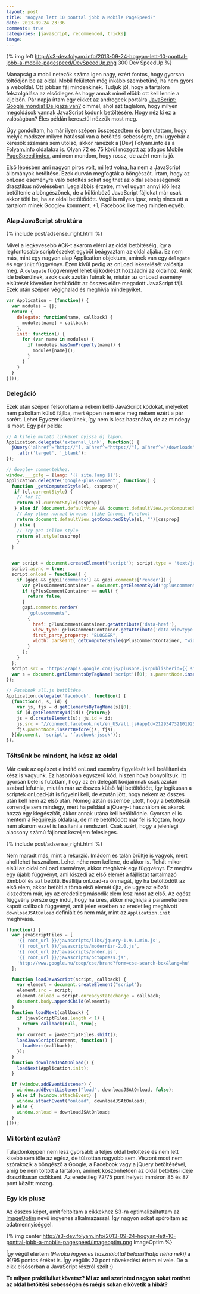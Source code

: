 ```yaml
---
layout: post
title: "Hogyan lett 10 ponttal jobb a Mobile PageSpeed?"
date: 2013-09-24 23:36
comments: true
categories: [javascript, recommended, tricks]
image: 
---
```


{% img left http://s3-dev.folyam.info/2013-09-24-hogyan-lett-10-ponttal-jobb-a-mobile-pagespeed/DevSpeedUp.png 300 Dev SpeedUp %}

Manapság a mobil netezők száma igen nagy, ezért fontos, hogy gyorsan töltődjön be az
oldal. Mobil felületen még inkább szembetűnő, ha nem gyors a weboldal. Ott jobban fáj
mindenkinek. Tudjuk jól, hogy a tartalom felszolgálása az elsődleges és hogy annak
minél előbb ott kell lennie a kijelzőn. Pár napja írtam egy cikket az androgeek portálra
[JavaScript: Google mondja! De igaza van?](http://androgeek.eu/javascript-google-mondja-de-igaza-van)
címmel, ahol azt taglalom, hogy milyen megoldások vannak JavaScript kódunk betöltésére.
Hogy néz ki ez a valóságban? Éles példán keresztül nézzük most meg.

<!-- more -->

Úgy gondoltam, ha már ilyen szépen összeszedtem és bemutattam, hogy melyik módszer milyen
hatással van a betöltési sebességre, ami ugyebár a keresők számára sem utolsó, akkor
ránézek a [Dev] Folyam.info és a [Folyam.info](http://folyam.info) oldalakra is.
Olyan 72 és 75 körül mozgott az átlagos
[Mobile PageSpeed index](https://developers.google.com/speed/pagespeed/insights/), ami
nem mondom, hogy rossz, de azért nem is jó.

Első lépésben ami nagyon piros volt, mi lett volna, ha nem a JavaScript állományok
betöltése. Ezek durván megfogták a böngészőt. Írtam, hogy az onLoad eseményre való
betöltés sokat segíthet az oldal sebességének drasztikus növelésében. Legalábbis érzetre,
mivel ugyan annyi idő lesz betöltenie a böngészőnek, de a különböző JavaScript fájlokat
már csak akkor tölti be, ha az oldal betöltődött. Végülis milyen igaz, amíg nincs ott a
tartalom minek Google+ komment, +1, Facebook like meg minden egyéb.

### Alap JavaScript struktúra

{% include post/adsense_right.html %}

Mivel a legkevesebb ACK-t akarom elérni az oldal betöltéséig, így a legfontosabb
scriptrészeket egyből beágyaztam az oldal aljába. Ez nem más, mint egy nagyon alap
Application objektum, aminek van egy `delegate` és egy `init` függvénye. Ezen kívül pedig
az onLoad lekezelését valósítja meg. A `delegate` függvénnyel lehet új kódrészt hozzáadni
az oldalhoz. Amik ide bekerülnek, azok csak azután futnak le, miután az onLoad esemény
elsütését követően betöltődött az összes előre megadott JavaScript fájl. Ezek után szépen
végighalad és meghívja mindegyiket.

``` javascript
var Application = (function() {
  var modules = {};
  return {
    delegate: function(name, callback) {
      modules[name] = callback;
    },
    init: function() {
      for (var name in modules) {
        if (modules.hasOwnProperty(name)) {
          modules[name]();
        }
      }
    }
  }
}());
```

### Delegáció

Ezek után szépen felsoroltam a nekem kellő JavaScript kódokat, melyeket nem pakoltam külső
fájlba, mert éppen nem érte meg nekem ezért a pár sorért. Lehet Egyszer kikerülnek, így
nem is lesz használva, de az mindegy is most. Egy pár példa:

``` javascript
// A kifele mutató linkeket nyissa új lapon.
Application.delegate('external_link', function() {
  jQuery('a[href^="http://"], a[href^="https://"], a[href^="/downloads"]')
    .attr('target', '_blank');
});

// Google+ commentekhez.
window.___gcfg = {lang: '{{ site.lang }}'};
Application.delegate('google-plus-comment', function() {
  function _getComputedStyle(el, cssprop){
   if (el.currentStyle) {
    // for IE
    return el.currentStyle[cssprop]
   } else if (document.defaultView && document.defaultView.getComputedStyle) {
    // Any other normal brwoser (like Chrome, Firefox)
    return document.defaultView.getComputedStyle(el, "")[cssprop]
   } else {
    // Try get inline style
    return el.style[cssprop]
    }
  }


  var script = document.createElement('script'); script.type = 'text/javascript';
  script.async = true;
  script.onload = function() {
    if (gapi && gapi['comments'] && gapi.comments['render']) {
      var gPlusCommentContainer = document.getElementById('gpluscomments');
      if (gPlusCommentContainer == null) {
        return false;
      }
      gapi.comments.render(
        'gpluscomments',
        {
          href: gPlusCommentContainer.getAttribute('data-href'),
          view_type: gPlusCommentContainer.getAttribute('data-viewtype'),
          first_party_property: "BLOGGER",
          width: parseInt(_getComputedStyle(gPlusCommentContainer, "width"), 10)
        }
      );
    }
  };
  script.src = 'https://apis.google.com/js/plusone.js?publisherid={{ site.googleplus_page }}';
  var s = document.getElementsByTagName('script')[0]; s.parentNode.insertBefore(script, s);
});

// Facebook all.js betöltése.
Application.delegate('facebook', function() {
  (function(d, s, id) {
    var js, fjs = d.getElementsByTagName(s)[0];
    if (d.getElementById(id)) {return;}
    js = d.createElement(s); js.id = id;
    js.src = "//connect.facebook.net/en_US/all.js#appId=212934732101925&xfbml=1";
    fjs.parentNode.insertBefore(js, fjs);
  }(document, 'script', 'facebook-jssdk'));
});
```

### Töltsünk be mindent, ha kész az oldal

Már csak az egészet elindító onLoad esemény figyelését kell beállítani és kész is vagyunk.
Ez hasonlóan egyszerű kód, hiszen hova bonyolítsuk. Itt gyorsan bele is futottam, hogy az
én delegált kódjaimnak csak azután szabad lefutnia, miután már az összes külső fájl
betöltődött, így logikusan a scriptek onLoad-ját is figyelni kell, de ezután jött, hogy
nekem az összes után kell nem az első után. Nomeg aztán eszembe jutott, hogy a betöltésük
sorrendje sem mindegy, mert ha például a jQuery-t használom és akarok hozzá egy
kiegészítőt, akkor annak utána kell betöltődnie. Gyorsan el is mentem a
[Require.js](http://requirejs.org/) oldalára, de mire betöltődött már fel is fogtam,
hogy nem akarom ezzel is lassítani a rendszert. Csak azért, hogy a jelenlegi alacsony
számú fájlomat kezeljem felesleges.

{% include post/adsense_right.html %}

Nem maradt más, mint a rekurzió. Imádom és talán őrültje is vagyok, mert ahol lehet
használom. Lehet néhe nem kellene, de akkor is. Tehát mikor elsül az oldal onLoad eseménye,
akkor meghívok egy függvényt. Ez meghív egy újabb függvényt, ami kiszedi az első elemét
a fájllistát tartalmazó tömbből és azt betölti. Beállítja onLoad-ra önmagát, így ha
betöltődött az első elem, akkor betölti a tömb első elemét újta, de ugye az előzőt
kiszedtem már, így az eredetileg második elem lesz most az első. Az egész függvény persze
úgy indul, hogy ha üres, akkor meghívja a paraméterben kapott callback függvényt, amit
jelen esetben az eredetileg meghívott `downloadJSAtOnload` definiált és nem már, mint
az `Application.init` meghívása.

``` javascript
(function() {
  var javaScriptFiles = [
    '{{ root_url }}/javascripts/libs/jquery-1.9.1.min.js',
    '{{ root_url }}/javascripts/modernizr-2.0.js',
    '{{ root_url }}/javascripts/ender.js',
    '{{ root_url }}/javascripts/octopress.js',
    'http://www.google.hu/coop/cse/brand?form=cse-search-box&lang=hu'
  ];

  function loadJavaScript(script, callback) {
    var element = document.createElement("script");
    element.src = script;
    element.onload = script.onreadystatechange = callback;
    document.body.appendChild(element);
  }
  function loadNext(callback) {
    if (javaScriptFiles.length < 1) {
      return callback(null, true);
    }
    var current = javaScriptFiles.shift();
    loadJavaScript(current, function() {
      loadNext(callback);
    });
  }
  function downloadJSAtOnload() {
    loadNext(Application.init);
  }

  if (window.addEventListener) {
    window.addEventListener("load", downloadJSAtOnload, false);
  } else if (window.attachEvent) {
    window.attachEvent("onload", downloadJSAtOnload);
  } else {
    window.onload = downloadJSAtOnload;
  }
}());
```

### Mi történt ezután?

Tulajdonképpen nem lesz gyorsabb a teljes oldal betöltése és nem lett kisebb sem tőle az
egész, de túlzottan nagyobb sem. Viszont most nem szórakozik a böngésző a Google,
a Facebook vagy a jQuery betöltésével, amíg be nem töltött a tartalom, aminek köszönhetően
az oldal betöltési ideje drasztikusan csökkent. Az eredetileg 72/75 pont helyett immáron
85 és 87 pont között mozog.

### Egy kis plusz

Az összes képet, amit feltoltam a cikkekhez S3-ra optimalizáltattam az
[ImageOptim](http://imageoptim.com/) nevű ingyenes alkalmazással. Így nagyon sokat
spóroltam az adatmennyiséggel.

{% img center http://s3-dev.folyam.info/2013-09-24-hogyan-lett-10-ponttal-jobb-a-mobile-pagespeed/imageoptim.png ImageOptim %}

Így végül elértem _(Heroku ingyenes használattal belassíthatja néha neki)_ a 91/95 pontos
éréket is. Így végülis 20 pont növekedést értem el vele. De a cikk elsősorban a JavaScript
részről szólt :)

**Te milyen praktikákat követsz? Mi az ami szerinted nagyon sokat ronthat az oldal
betöltési sebességén és mégis sokan elkövetik a hibát?**